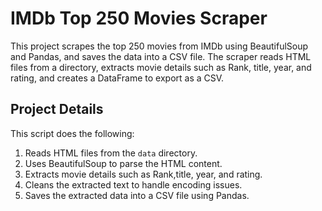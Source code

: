 # IMDb Top 250 Movies Scraper

This project scrapes the top 250 movies from IMDb using BeautifulSoup and Pandas, and saves the data into a CSV file. The scraper reads HTML files from a directory, extracts movie details such as Rank, title, year, and rating, and creates a DataFrame to export as a CSV.


## Project Details

This script does the following:
1. Reads HTML files from the `data` directory.
2. Uses BeautifulSoup to parse the HTML content.
3. Extracts movie details such as Rank,title, year, and rating.
4. Cleans the extracted text to handle encoding issues.
5. Saves the extracted data into a CSV file using Pandas.
